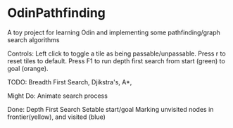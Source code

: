 # OdinPathfinding
A toy project for learning Odin and implementing some pathfinding/graph search algorithms

Controls:
Left click to toggle a tile as being passable/unpassable.
Press r to reset tiles to default.
Press F1 to run depth first search from start (green) to goal (orange).


TODO:
Breadth First Search,
Djikstra's,
A*,


Might Do:
Animate search process

Done:
Depth First Search
Setable start/goal
Marking unvisited nodes in frontier(yellow), and visited (blue)
